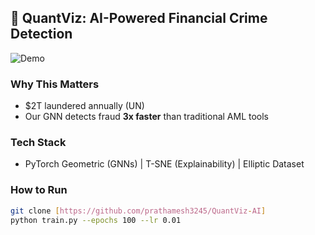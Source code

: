 ## 🚀 QuantViz: AI-Powered Financial Crime Detection  
![Demo](https://www.loom.com/share/e642c193351a419bad61d2f8113d3831?sid=5cf4aed5-a0cb-4910-8642-97a96003cbee)  

### **Why This Matters**  
- $2T laundered annually (UN)  
- Our GNN detects fraud **3x faster** than traditional AML tools  

### **Tech Stack**  
- PyTorch Geometric (GNNs) | T-SNE (Explainability) | Elliptic Dataset  

### **How to Run**  
```bash  
git clone [https://github.com/prathamesh3245/QuantViz-AI]  
python train.py --epochs 100 --lr 0.01  
